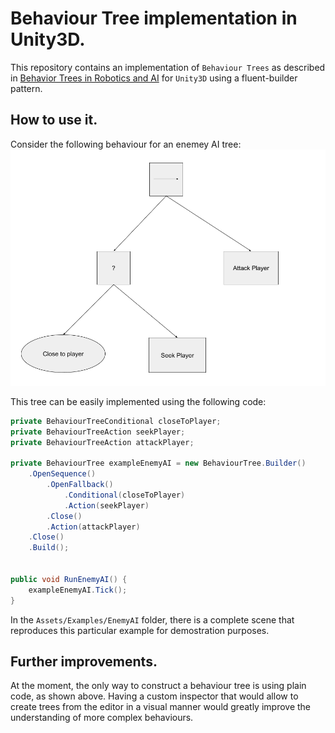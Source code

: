# Behaviour Tree implementation in Unity3D.

This repository contains an implementation of `Behaviour Trees` as described in [Behavior Trees in Robotics and AI](https://btirai.github.io) for `Unity3D` using a fluent-builder pattern. 

## How to use it.
Consider the following behaviour for an enemey AI tree:
![example behaviour tree](ExampleBT.png)

This tree can be easily implemented using the following code:
```c#
private BehaviourTreeConditional closeToPlayer;
private BehaviourTreeAction seekPlayer;
private BehaviourTreeAction attackPlayer;

private BehaviourTree exampleEnemyAI = new BehaviourTree.Builder()
    .OpenSequence()
        .OpenFallback()
            .Conditional(closeToPlayer)
            .Action(seekPlayer)
        .Close()
        .Action(attackPlayer)
    .Close()
    .Build();


public void RunEnemyAI() {
    exampleEnemyAI.Tick();
}
```
In the `Assets/Examples/EnemyAI` folder, there is a complete scene that reproduces this particular example for demostration purposes.


## Further improvements.
At the moment, the only way to construct a behaviour tree is using plain code, as shown above. Having a custom inspector that would allow to create trees from the editor in a visual manner would greatly improve the understanding of more complex behaviours.
